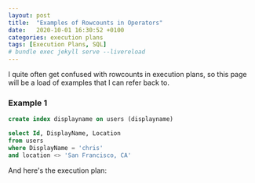 ```yaml
---
layout: post
title:  "Examples of Rowcounts in Operators"
date:   2020-10-01 16:30:52 +0100
categories: execution plans
tags: [Execution Plans, SQL]
# bundle exec jekyll serve --livereload
---
```

I quite often get confused with rowcounts in execution plans, so this page will be a load of examples that I can refer back to.


### Example 1
```sql
create index displayname on users (displayname)

select Id, DisplayName, Location
from users
where DisplayName = 'chris'
and location <> 'San Francisco, CA'
```

And here's the execution plan:
